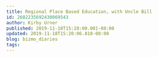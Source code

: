 ```yaml
---
title: Regional Place Based Education, with Uncle Bill
id: 2602235692430069543
author: Kirby Urner
published: 2019-11-18T15:20:00.001-08:00
updated: 2019-11-18T15:20:06.810-08:00
blog: bizmo_diaries
tags: 
---
```



